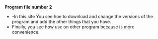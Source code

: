 **Program file number 2**

 - -In this site You see hoe to download and change the versions of the program and add the other things that you have.
 - Finally, you see how use on other program because is more convenience.
